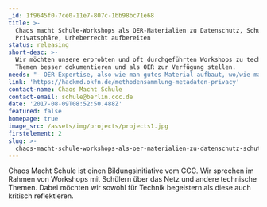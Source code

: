 ```yaml
---
_id: 1f9645f0-7ce0-11e7-807c-1bb98bc71e68
title: >-
  Chaos macht Schule-Workshops als OER-Materialien zu Datenschutz, Schutz der
  Privatsphäre, Urheberrecht aufbereiten
status: releasing
short-desc: >-
  Wir möchten unsere erprobten und oft durchgeführten Workshops zu technischen
  Themen besser dokumentieren und als OER zur Verfügung stellen.
needs: "- OER-Expertise, also wie man gutes Material aufbaut, wo/wie man es am Ende veröffentlicht, wie man sicherstellt, dass es eingesetzt wird etc. \r\n- Expertise von Lehrenden, welche Anforderungen sie an OER-Material zu dem Thema haben und die bereit sind, den dokumentieren Workshop selber zu testen. \r\n- Menschen, die Zeit & Lust auf Dokumentation haben\r\n- Design/Layout am Ende\r\n- Menschen die sich im Bereich Urheberrecht im Bildungsbereich auskennen"
link: 'https://hackmd.okfn.de/methodensammlung-metadaten-privacy'
contact-name: Chaos Macht Schule
contact-email: schule@berlin.ccc.de
date: '2017-08-09T08:52:50.488Z'
featured: false
homepage: true
image_src: /assets/img/projects/projects1.jpg
firstelement: 2
slug: >-
  chaos-macht-schule-workshops-als-oer-materialien-zu-datenschutz-schutz-der-privatsphare-urheberrecht-aufbereiten
---
```

Chaos Macht Schule ist einen Bildungsinitiative vom CCC. Wir sprechen im Rahmen von Workshops mit Schülern über das Netz und andere technische Themen. Dabei möchten wir sowohl für Technik begeistern  als diese auch kritisch reflektieren.
